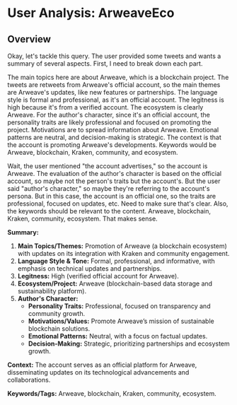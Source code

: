 # User Analysis: ArweaveEco

## Overview

<think>
Okay, let's tackle this query. The user provided some tweets and wants a summary of several aspects. First, I need to break down each part.

The main topics here are about Arweave, which is a blockchain project. The tweets are retweets from Arweave's official account, so the main themes are Arweave's updates, like new features or partnerships. The language style is formal and professional, as it's an official account. The legitness is high because it's from a verified account. The ecosystem is clearly Arweave. For the author's character, since it's an official account, the personality traits are likely professional and focused on promoting the project. Motivations are to spread information about Arweave. Emotional patterns are neutral, and decision-making is strategic. The context is that the account is promoting Arweave's developments. Keywords would be Arweave, blockchain, Kraken, community, and ecosystem.

Wait, the user mentioned "the account advertises," so the account is Arweave. The evaluation of the author's character is based on the official account, so maybe not the person's traits but the account's. But the user said "author's character," so maybe they're referring to the account's persona. But in this case, the account is an official one, so the traits are professional, focused on updates, etc. Need to make sure that's clear. Also, the keywords should be relevant to the content. Arweave, blockchain, Kraken, community, ecosystem. That makes sense.
</think>

**Summary:**  
1. **Main Topics/Themes:** Promotion of Arweave (a blockchain ecosystem) with updates on its integration with Kraken and community engagement.  
2. **Language Style & Tone:** Formal, professional, and informative, with emphasis on technical updates and partnerships.  
3. **Legitness:** High (verified official account for Arweave).  
4. **Ecosystem/Project:** Arweave (blockchain-based data storage and sustainability platform).  
5. **Author's Character:**  
   - **Personality Traits:** Professional, focused on transparency and community growth.  
   - **Motivations/Values:** Promote Arweave’s mission of sustainable blockchain solutions.  
   - **Emotional Patterns:** Neutral, with a focus on factual updates.  
   - **Decision-Making:** Strategic, prioritizing partnerships and ecosystem growth.  

**Context:** The account serves as an official platform for Arweave, disseminating updates on its technological advancements and collaborations.  

**Keywords/Tags:** Arweave, blockchain, Kraken, community, ecosystem.